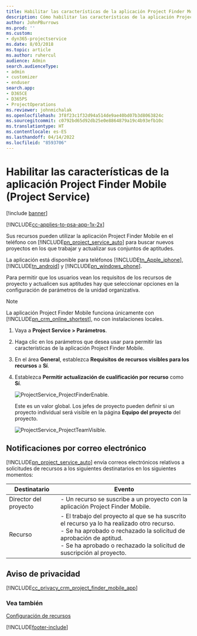 ```yaml
---
title: Habilitar las características de la aplicación Project Finder Mobile
description: Cómo habilitar las características de la aplicación Project Finder Mobile para Project Service
author: JohnPBurrows
ms.prod: ''
ms.custom:
- dyn365-projectservice
ms.date: 8/03/2018
ms.topic: article
ms.author: ruhercul
audience: Admin
search.audienceType:
- admin
- customizer
- enduser
search.app:
- D365CE
- D365PS
- ProjectOperations
ms.reviewer: johnmichalak
ms.openlocfilehash: 3f8f23c1f32d94a514de9ae40bd07b3d8063824c
ms.sourcegitcommit: c0792bd65d92db25e0e8864879a19c4b93efb10c
ms.translationtype: HT
ms.contentlocale: es-ES
ms.lasthandoff: 04/14/2022
ms.locfileid: "8593706"
---
```

# <a name="enable-project-finder-mobile-app-features-project-service"></a>Habilitar las características de la aplicación Project Finder Mobile (Project Service)

[!include [banner](../includes/psa-now-project-operations.md)]

[!INCLUDE[cc-applies-to-psa-app-1x-2x](../includes/cc-applies-to-psa-app-1x-2x.md)]

Sus recursos pueden utilizar la aplicación Project Finder Mobile en el teléfono con [!INCLUDE[pn_project_service_auto](../includes/pn-project-service-auto.md)] para buscar nuevos proyectos en los que trabajar y actualizar sus conjuntos de aptitudes.  
  
 La aplicación está disponible para teléfonos [!INCLUDE[tn_Apple_iphone](../includes/tn-apple-iphone.md)], [!INCLUDE[tn_android](../includes/tn-android.md)] y [!INCLUDE[pn_windows_phone](../includes/pn-windows-phone.md)].  
    
 Para permitir que los usuarios vean los requisitos de los recursos de proyecto y actualicen sus aptitudes hay que seleccionar opciones en la configuración de parámetros de la unidad organizativa.
  
> [!NOTE]
>  La aplicación Project Finder Mobile funciona únicamente con [!INCLUDE[pn_crm_online_shortest](../includes/pn-crm-online-shortest.md)], no con instalaciones locales.  
  
1. Vaya a **Project Service > Parámetros**.  
  
2. Haga clic en los parámetros que desea usar para permitir las características de la aplicación Project Finder Mobile.  
  
3. En el área **General**, establezca **Requisitos de recursos visibles para los recursos** a **Sí**.  
  
4. Establezca **Permitir actualización de cualificación por recurso** como **Sí**.  
  
   ![ProjectService_ProjectFinderEnable.](../psa/media/project-service-project-finder-enable.png "ProjectService_ProjectFinderEnable")  
  
   Este es un valor global. Los jefes de proyecto pueden definir si un proyecto individual será visible en la página **Equipo del proyecto** del proyecto.  
  
   ![ProjectService_ProjectTeamVisible.](../psa/media/project-service-project-team-visible.png "ProjectService_ProjectTeamVisible")  
  
## <a name="email-notifications"></a>Notificaciones por correo electrónico  
 [!INCLUDE[pn_project_service_auto](../includes/pn-project-service-auto.md)] envía correos electrónicos relativos a solicitudes de recursos a los siguientes destinatarios en los siguientes momentos:  
  
|Destinatario|Evento|  
|---------------|-----------|  
|Director del proyecto|- Un recurso se suscribe a un proyecto con la aplicación Project Finder Mobile.|  
|Recurso|- El trabajo del proyecto al que se ha suscrito el recurso ya lo ha realizado otro recurso.<br />- Se ha aprobado o rechazado la solicitud de aprobación de aptitud.<br />- Se ha aprobado o rechazado la solicitud de suscripción al proyecto.|  
  
## <a name="privacy-notice"></a>Aviso de privacidad  
 [!INCLUDE[cc_privacy_crm_project_finder_mobile_app](../includes/cc-privacy-crm-project-finder-mobile-app.md)]  
  
### <a name="see-also"></a>Vea también  
 [Configuración de recursos](../psa/set-up-resources.md)


[!INCLUDE[footer-include](../includes/footer-banner.md)]
